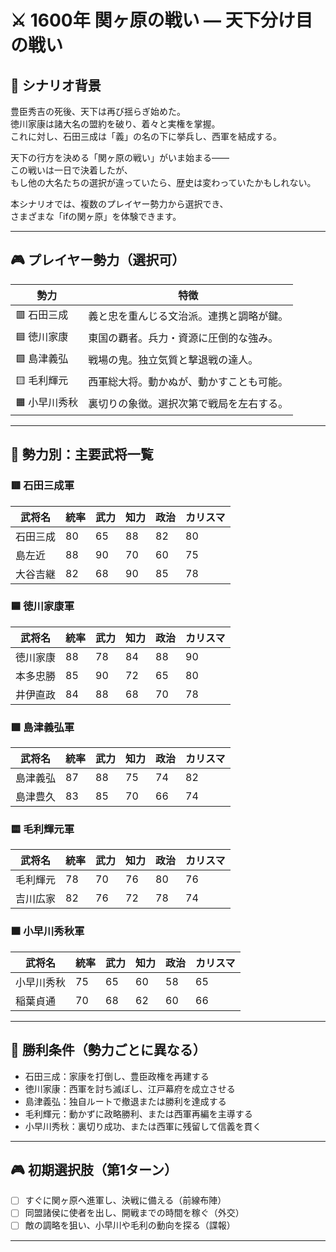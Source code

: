 # ⚔️ 1600年 関ヶ原の戦い ― 天下分け目の戦い

## 📘 シナリオ背景

豊臣秀吉の死後、天下は再び揺らぎ始めた。  
徳川家康は諸大名の盟約を破り、着々と実権を掌握。  
これに対し、石田三成は「義」の名の下に挙兵し、西軍を結成する。

天下の行方を決める「関ヶ原の戦い」がいま始まる――  
この戦いは一日で決着したが、  
もし他の大名たちの選択が違っていたら、歴史は変わっていたかもしれない。

本シナリオでは、複数のプレイヤー勢力から選択でき、  
さまざまな「ifの関ヶ原」を体験できます。

---

## 🎮 プレイヤー勢力（選択可）

| 勢力         | 特徴                              |
|--------------|-----------------------------------|
| 🟥 石田三成   | 義と忠を重んじる文治派。連携と調略が鍵。 |
| 🟦 徳川家康   | 東国の覇者。兵力・資源に圧倒的な強み。 |
| 🟩 島津義弘   | 戦場の鬼。独立気質と撃退戦の達人。     |
| 🟨 毛利輝元   | 西軍総大将。動かぬが、動かすことも可能。 |
| 🟧 小早川秀秋 | 裏切りの象徴。選択次第で戦局を左右する。 |

---

## 🧠 勢力別：主要武将一覧

### 🟥 石田三成軍

| 武将名     | 統率 | 武力 | 知力 | 政治 | カリスマ |
|------------|------|------|------|--------|-----------|
| 石田三成   | 80   | 65   | 88   | 82   | 80        |
| 島左近     | 88   | 90   | 70   | 60   | 75        |
| 大谷吉継   | 82   | 68   | 90   | 85   | 78        |

### 🟦 徳川家康軍

| 武将名     | 統率 | 武力 | 知力 | 政治 | カリスマ |
|------------|------|------|------|--------|-----------|
| 徳川家康   | 88   | 78   | 84   | 88   | 90        |
| 本多忠勝   | 85   | 90   | 72   | 65   | 80        |
| 井伊直政   | 84   | 88   | 68   | 70   | 78        |

### 🟩 島津義弘軍

| 武将名     | 統率 | 武力 | 知力 | 政治 | カリスマ |
|------------|------|------|------|--------|-----------|
| 島津義弘   | 87   | 88   | 75   | 74   | 82        |
| 島津豊久   | 83   | 85   | 70   | 66   | 74        |

### 🟨 毛利輝元軍

| 武将名     | 統率 | 武力 | 知力 | 政治 | カリスマ |
|------------|------|------|------|--------|-----------|
| 毛利輝元   | 78   | 70   | 76   | 80   | 76        |
| 吉川広家   | 82   | 76   | 72   | 78   | 74        |

### 🟧 小早川秀秋軍

| 武将名     | 統率 | 武力 | 知力 | 政治 | カリスマ |
|------------|------|------|------|--------|-----------|
| 小早川秀秋 | 75   | 65   | 60   | 58   | 65        |
| 稲葉貞通   | 70   | 68   | 62   | 60   | 66        |

---

## 🎯 勝利条件（勢力ごとに異なる）

- 石田三成：家康を打倒し、豊臣政権を再建する  
- 徳川家康：西軍を討ち滅ぼし、江戸幕府を成立させる  
- 島津義弘：独自ルートで撤退または勝利を達成する  
- 毛利輝元：動かずに政略勝利、または西軍再編を主導する  
- 小早川秀秋：裏切り成功、または西軍に残留して信義を貫く

---

## 🎮 初期選択肢（第1ターン）

- [ ] すぐに関ヶ原へ進軍し、決戦に備える（前線布陣）  
- [ ] 同盟諸侯に使者を出し、開戦までの時間を稼ぐ（外交）  
- [ ] 敵の調略を狙い、小早川や毛利の動向を探る（諜報）

---
